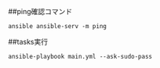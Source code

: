 ##ping確認コマンド

```
ansible ansible-serv -m ping
```

##tasks実行

```
ansible-playbook main.yml --ask-sudo-pass
```
